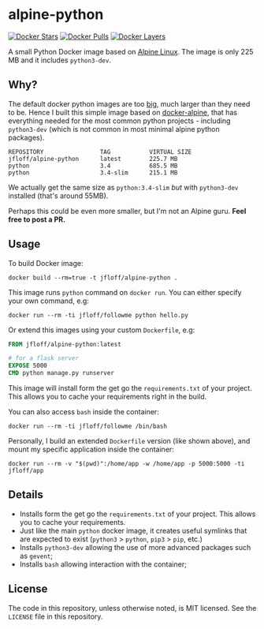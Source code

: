 # alpine-python

[![Docker Stars](https://img.shields.io/docker/stars/jfloff/alpine-python.svg)][hub]
[![Docker Pulls](https://img.shields.io/docker/pulls/jfloff/alpine-python.svg)][hub]
[![Docker Layers](https://badge.imagelayers.io/jfloff/alpine-python:latest.svg)](https://imagelayers.io/?images=jfloff/alpine-python:latest 'Get your own badge on imagelayers.io')

[hub]: https://hub.docker.com/r/jfloff/alpine-python/

A small Python Docker image based on [Alpine Linux](http://alpinelinux.org/). The image is only 225 MB and it includes `python3-dev`.

## Why?

The default docker python images are too [big](https://github.com/docker-library/python/issues/45), much larger than they need to be. Hence I built this simple image based on [docker-alpine](https://github.com/gliderlabs/docker-alpine), that has everything needed for the most common python projects - including `python3-dev` (which is not common in most minimal alpine python packages).

```
REPOSITORY                TAG           VIRTUAL SIZE
jfloff/alpine-python      latest        225.7 MB
python                    3.4           685.5 MB
python                    3.4-slim      215.1 MB
```

We actually get the same size as `python:3.4-slim` *but* with `python3-dev` installed (that's around 55MB).

Perhaps this could be even more smaller, but I'm not an Alpine guru. **Feel free to post a PR.**

## Usage

To build Docker image:
```shell
docker build --rm=true -t jfloff/alpine-python .
```

This image runs `python` command on `docker run`. You can either specify your own command, e.g:
```shell
docker run --rm -ti jfloff/followme python hello.py
```

Or extend this images using your custom `Dockerfile`, e.g:
```dockerfile
FROM jfloff/alpine-python:latest

# for a flask server
EXPOSE 5000
CMD python manage.py runserver
```


This image will install form the get go the `requirements.txt` of your project. This allows you to cache your requirements right in the build.

You can also access `bash` inside the container:
```shell
docker run --rm -ti jfloff/followme /bin/bash
```

Personally, I build an extended `Dockerfile` version (like shown above), and mount my specific application inside the container:
```shell
docker run --rm -v "$(pwd)":/home/app -w /home/app -p 5000:5000 -ti jfloff/app
```


## Details
* Installs form the get go the `requirements.txt` of your project. This allows you to cache your requirements.
* Just like the main `python` docker image, it creates useful symlinks that are expected to exist (`python3` > `python`, `pip3` > `pip`, etc.)
* Installs `python3-dev` allowing the use of more advanced packages such as `gevent`;
* Installs `bash` allowing interaction with the container;


## License

The code in this repository, unless otherwise noted, is MIT licensed. See the `LICENSE` file in this repository.
